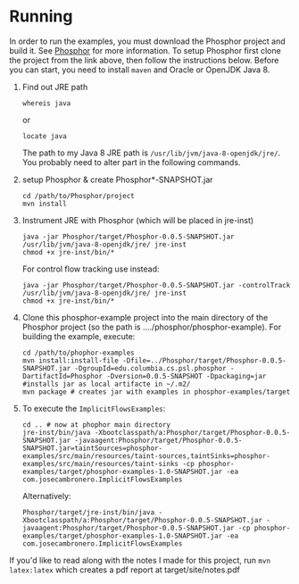 
# Running
In order to run the examples, you must download the Phosphor project and build it.
See [Phosphor](https://github.com/gmu-swe/phosphor) for more information. 
To setup Phosphor first clone the project from the link above, then follow the instructions below. 
Before you can start, you need to install `maven` and Oracle or OpenJDK Java 8. 

1. Find out JRE path
    ```
    whereis java
    ```
    or 
    ```
    locate java
    ```
    The path to my Java 8 JRE path is `/usr/lib/jvm/java-8-openjdk/jre/`. You probably need to alter part in the following commands.

1. setup Phosphor & create Phosphor*-SNAPSHOT.jar

    ```
    cd /path/to/Phosphor/project
    mvn install 
    ```

2. Instrument JRE with Phosphor (which will be placed in jre-inst)

    ```
    java -jar Phosphor/target/Phosphor-0.0.5-SNAPSHOT.jar /usr/lib/jvm/java-8-openjdk/jre/ jre-inst
    chmod +x jre-inst/bin/*
    ```       
    For control flow tracking use instead:
    ```       
    java -jar Phosphor/target/Phosphor-0.0.5-SNAPSHOT.jar -controlTrack /usr/lib/jvm/java-8-openjdk/jre/ jre-inst
    chmod +x jre-inst/bin/*
    ```        

3. Clone this phosphor-example project into the main directory of the Phosphor project (so the path is  ..../phosphor/phosphor-example). For building the example, execute:
    ```
    cd /path/to/phophor-examples
    mvn install:install-file -Dfile=../Phosphor/target/Phosphor-0.0.5-SNAPSHOT.jar -DgroupId=edu.columbia.cs.psl.phosphor -DartifactId=Phosphor -Dversion=0.0.5-SNAPSHOT -Dpackaging=jar #installs jar as local artifacte in ~/.m2/
    mvn package # creates jar with examples in phosphor-examples/target
    ```


4. To execute the `ImplicitFlowsExamples`: 
    ```
    cd .. # now at phophor main directory
    jre-inst/bin/java -Xbootclasspath/a:Phosphor/target/Phosphor-0.0.5-SNAPSHOT.jar -javaagent:Phosphor/target/Phosphor-0.0.5-SNAPSHOT.jar=taintSources=phosphor-examples/src/main/resources/taint-sources,taintSinks=phosphor-examples/src/main/resources/taint-sinks -cp phosphor-examples/target/phosphor-examples-1.0-SNAPSHOT.jar -ea com.josecambronero.ImplicitFlowsExamples 
    ```
    Alternatively:
    ```
    Phosphor/target/jre-inst/bin/java -Xbootclasspath/a:Phosphor/target/Phosphor-0.0.5-SNAPSHOT.jar -javaagent:Phosphor/target/Phosphor-0.0.5-SNAPSHOT.jar -cp phosphor-examples/target/phosphor-examples-1.0-SNAPSHOT.jar -ea com.josecambronero.ImplicitFlowsExamples
    ```



If you'd like to read along with the notes I made for this project, run
`mvn latex:latex` which creates a pdf report at target/site/notes.pdf
